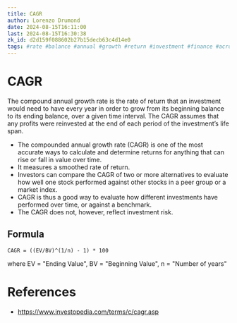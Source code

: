 ```yaml
---
title: CAGR
author: Lorenzo Drumond
date: 2024-08-15T16:11:00
last: 2024-08-15T16:30:38
zk_id: d2d159f088602b27b15decb63c4d14e0
tags: #rate #balance #annual #growth #return #investment #finance #acronym #compound
---
```



# CAGR

The compound annual growth rate is the rate of return that an investment would need to have every year in order to grow from its beginning balance to its ending balance, over a given time interval. The CAGR assumes that any profits were reinvested at the end of each period of the investment’s life span.

- The compounded annual growth rate (CAGR) is one of the most accurate ways to calculate and determine returns for anything that can rise or fall in value over time.
- It measures a smoothed rate of return.
- Investors can compare the CAGR of two or more alternatives to evaluate how well one stock performed against other stocks in a peer group or a market index.
- CAGR is thus a good way to evaluate how different investments have performed over time, or against a benchmark.
- The CAGR does not, however, reflect investment risk.

## Formula

```
CAGR = ((EV/BV)^(1/n) - 1) * 100
```

where EV = "Ending Value", BV = "Beginning Value", n = "Number of years"

# References

- https://www.investopedia.com/terms/c/cagr.asp
